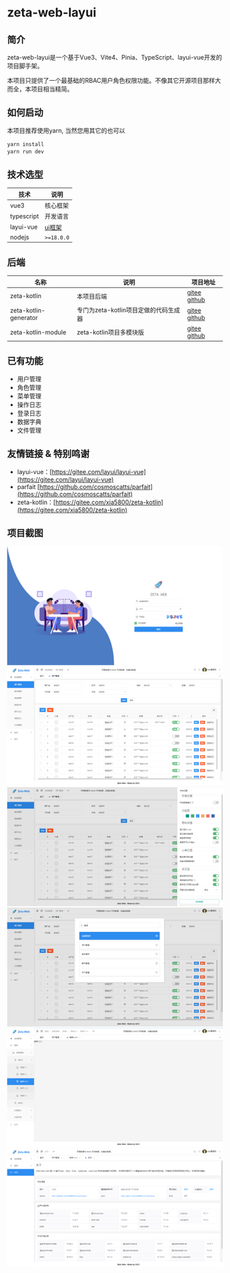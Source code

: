 # zeta-web-layui

## 简介

zeta-web-layui是一个基于Vue3、Vite4、Pinia、TypeScript、layui-vue开发的项目脚手架。

本项目只提供了一个最基础的RBAC用户角色权限功能。不像其它开源项目那样大而全，本项目相当精简。

## 如何启动

本项目推荐使用yarn, 当然您用其它的也可以

```bash
yarn install
yarn run dev
```

## 技术选型

| 技术         | 说明                                        |
|------------|-------------------------------------------|
| vue3       | 核心框架                                      |
| typescript | 开发语言                                      |
| layui-vue  | [ui框架](https://gitee.com/layui/layui-vue) |
| nodejs     | `>=18.0.0`                                  |`


## 后端

| 名称                  | 说明                                  | 项目地址                                                     |
| --------------------- | ------------------------------------- | ------------------------------------------------------------ |
| zeta-kotlin | 本项目后端 | [gitee](https://gitee.com/xia5800/zeta-kotlin)  [github](https://github.com/xia5800/zeta-kotlin) |
| zeta-kotlin-generator | 专门为zeta-kotlin项目定做的代码生成器 | [gitee](https://gitee.com/xia5800/zeta-kotlin-generator)  [github](https://github.com/xia5800/zeta-kotlin-generator) |
| zeta-kotlin-module    | zeta-kotlin项目多模块版              | [gitee](https://gitee.com/xia5800/zeta-kotlin-module) [github](https://github.com/xia5800/springboot-kotlin-module)|

## 已有功能

- 用户管理
- 角色管理
- 菜单管理
- 操作日志
- 登录日志
- 数据字典
- 文件管理

## 友情链接 & 特别鸣谢

- layui-vue：[https://gitee.com/layui/layui-vue](https://gitee.com/layui/layui-vue)
- parfait [https://github.com/cosmoscatts/parfait](https://github.com/cosmoscatts/parfait)
- zeta-kotlin：[https://gitee.com/xia5800/zeta-kotlin](https://gitee.com/xia5800/zeta-kotlin)

## 项目截图

![登录页面](./_docs/预览图/登录页面.png)
![用户管理页面](./_docs/预览图/用户管理页面.png)
![系统设置](./_docs/预览图/系统设置.png)
![菜单搜索](./_docs/预览图/菜单搜索.png)
![多级菜单](./_docs/预览图/多级菜单.png)
![关于](./_docs/预览图/关于.png)
